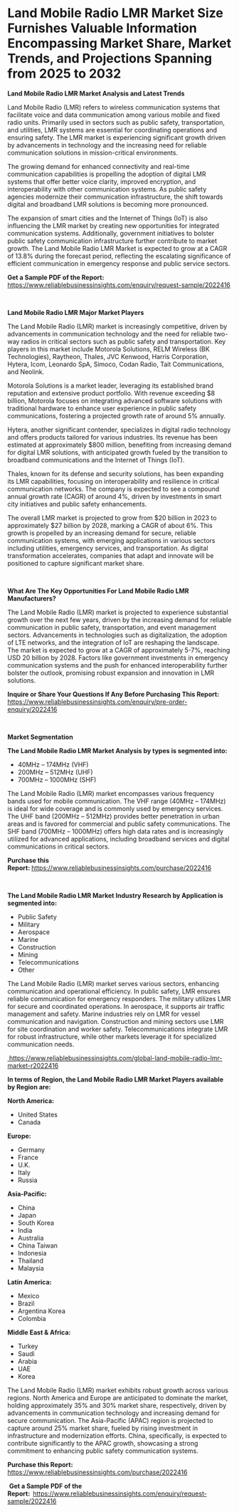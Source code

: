 <p><h1>Land Mobile Radio LMR Market Size Furnishes Valuable Information Encompassing Market Share, Market Trends, and Projections Spanning from 2025 to 2032</h1></p><p><strong>Land Mobile Radio LMR Market Analysis and Latest Trends</strong></p>
<p><p>Land Mobile Radio (LMR) refers to wireless communication systems that facilitate voice and data communication among various mobile and fixed radio units. Primarily used in sectors such as public safety, transportation, and utilities, LMR systems are essential for coordinating operations and ensuring safety. The LMR market is experiencing significant growth driven by advancements in technology and the increasing need for reliable communication solutions in mission-critical environments. </p><p>The growing demand for enhanced connectivity and real-time communication capabilities is propelling the adoption of digital LMR systems that offer better voice clarity, improved encryption, and interoperability with other communication systems. As public safety agencies modernize their communication infrastructure, the shift towards digital and broadband LMR solutions is becoming more pronounced. </p><p>The expansion of smart cities and the Internet of Things (IoT) is also influencing the LMR market by creating new opportunities for integrated communication systems. Additionally, government initiatives to bolster public safety communication infrastructure further contribute to market growth. The Land Mobile Radio LMR Market is expected to grow at a CAGR of 13.8% during the forecast period, reflecting the escalating significance of efficient communication in emergency response and public service sectors.</p></p>
<p><strong>Get a Sample PDF of the Report:&nbsp;</strong> <a href="https://www.reliablebusinessinsights.com/enquiry/request-sample/2022416?utm_campaign=3351&utm_medium=2&utm_source=Github&utm_content=ia&utm_term=17042025&utm_id=land-mobile-radio-lmr">https://www.reliablebusinessinsights.com/enquiry/request-sample/2022416</a></p>
<p>&nbsp;</p>
<p><strong>Land Mobile Radio LMR Major Market Players</strong></p>
<p><p>The Land Mobile Radio (LMR) market is increasingly competitive, driven by advancements in communication technology and the need for reliable two-way radios in critical sectors such as public safety and transportation. Key players in this market include Motorola Solutions, RELM Wireless (BK Technologies), Raytheon, Thales, JVC Kenwood, Harris Corporation, Hytera, Icom, Leonardo SpA, Simoco, Codan Radio, Tait Communications, and Neolink.</p><p>Motorola Solutions is a market leader, leveraging its established brand reputation and extensive product portfolio. With revenue exceeding $8 billion, Motorola focuses on integrating advanced software solutions with traditional hardware to enhance user experience in public safety communications, fostering a projected growth rate of around 5% annually.</p><p>Hytera, another significant contender, specializes in digital radio technology and offers products tailored for various industries. Its revenue has been estimated at approximately $800 million, benefiting from increasing demand for digital LMR solutions, with anticipated growth fueled by the transition to broadband communications and the Internet of Things (IoT).</p><p>Thales, known for its defense and security solutions, has been expanding its LMR capabilities, focusing on interoperability and resilience in critical communication networks. The company is expected to see a compound annual growth rate (CAGR) of around 4%, driven by investments in smart city initiatives and public safety enhancements.</p><p>The overall LMR market is projected to grow from $20 billion in 2023 to approximately $27 billion by 2028, marking a CAGR of about 6%. This growth is propelled by an increasing demand for secure, reliable communication systems, with emerging applications in various sectors including utilities, emergency services, and transportation. As digital transformation accelerates, companies that adapt and innovate will be positioned to capture significant market share.</p></p>
<p>&nbsp;</p>
<p><strong>What Are The Key Opportunities For Land Mobile Radio LMR Manufacturers?</strong></p>
<p><p>The Land Mobile Radio (LMR) market is projected to experience substantial growth over the next few years, driven by the increasing demand for reliable communication in public safety, transportation, and event management sectors. Advancements in technologies such as digitalization, the adoption of LTE networks, and the integration of IoT are reshaping the landscape. The market is expected to grow at a CAGR of approximately 5-7%, reaching USD 20 billion by 2028. Factors like government investments in emergency communication systems and the push for enhanced interoperability further bolster the outlook, promising robust expansion and innovation in LMR solutions.</p></p>
<p><strong>Inquire or Share Your Questions If Any Before Purchasing This Report:</strong> <a href="https://www.reliablebusinessinsights.com/enquiry/pre-order-enquiry/2022416?utm_campaign=3351&utm_medium=2&utm_source=Github&utm_content=ia&utm_term=17042025&utm_id=land-mobile-radio-lmr">https://www.reliablebusinessinsights.com/enquiry/pre-order-enquiry/2022416</a></p>
<p>&nbsp;</p>
<p><strong>Market Segmentation</strong></p>
<p><strong>The Land Mobile Radio LMR Market Analysis by types is segmented into:</strong></p>
<p><ul><li>40MHz – 174MHz (VHF)</li><li>200MHz – 512MHz (UHF)</li><li>700MHz – 1000MHz (SHF)</li></ul></p>
<p><p>The Land Mobile Radio (LMR) market encompasses various frequency bands used for mobile communication. The VHF range (40MHz – 174MHz) is ideal for wide coverage and is commonly used by emergency services. The UHF band (200MHz – 512MHz) provides better penetration in urban areas and is favored for commercial and public safety communications. The SHF band (700MHz – 1000MHz) offers high data rates and is increasingly utilized for advanced applications, including broadband services and digital communications in critical sectors.</p></p>
<p><strong>Purchase this Report:&nbsp;</strong><a href="https://www.reliablebusinessinsights.com/purchase/2022416?utm_campaign=3351&utm_medium=2&utm_source=Github&utm_content=ia&utm_term=17042025&utm_id=land-mobile-radio-lmr">https://www.reliablebusinessinsights.com/purchase/2022416</a></p>
<p>&nbsp;</p>
<p><strong>The Land Mobile Radio LMR Market Industry Research by Application is segmented into:</strong></p>
<p><ul><li>Public Safety</li><li>Military</li><li>Aerospace</li><li>Marine</li><li>Construction</li><li>Mining</li><li>Telecommunications</li><li>Other</li></ul></p>
<p><p>The Land Mobile Radio (LMR) market serves various sectors, enhancing communication and operational efficiency. In public safety, LMR ensures reliable communication for emergency responders. The military utilizes LMR for secure and coordinated operations. In aerospace, it supports air traffic management and safety. Marine industries rely on LMR for vessel communication and navigation. Construction and mining sectors use LMR for site coordination and worker safety. Telecommunications integrate LMR for robust infrastructure, while other markets leverage it for specialized communication needs.</p></p>
<p><a href="https://www.reliablebusinessinsights.com/global-land-mobile-radio-lmr-market-r2022416?utm_campaign=3351&utm_medium=2&utm_source=Github&utm_content=ia&utm_term=17042025&utm_id=land-mobile-radio-lmr">&nbsp;https://www.reliablebusinessinsights.com/global-land-mobile-radio-lmr-market-r2022416</a></p>
<p><strong>In terms of Region, the Land Mobile Radio LMR Market Players available by Region are:</strong></p>
<p>
    <p> <strong> North America: </strong>
        <ul>
            <li>United States</li>
            <li>Canada</li>
        </ul>
        </p> 
    <p> <strong> Europe: </strong>
        <ul>
            <li>Germany</li>
            <li>France</li>
            <li>U.K.</li>
            <li>Italy</li>
            <li>Russia</li>
        </ul>
        </p> 
    <p> <strong> Asia-Pacific: </strong>
        <ul>
            <li>China</li>
            <li>Japan</li>
            <li>South Korea</li>
            <li>India</li>
            <li>Australia</li>
            <li>China Taiwan</li>
            <li>Indonesia</li>
            <li>Thailand</li>
            <li>Malaysia</li>
        </ul>
        </p> 
    <p> <strong> Latin America: </strong>
        <ul>
            <li>Mexico</li>
            <li>Brazil</li>
            <li>Argentina Korea</li>
            <li>Colombia</li>
        </ul>
        </p> 
    <p> <strong> Middle East & Africa: </strong>
        <ul>
            <li>Turkey</li>
            <li>Saudi</li>
            <li>Arabia</li>
            <li>UAE</li>
            <li>Korea</li>
        </ul>
    </p>
    </p>
<p><p>The Land Mobile Radio (LMR) market exhibits robust growth across various regions. North America and Europe are anticipated to dominate the market, holding approximately 35% and 30% market share, respectively, driven by advancements in communication technology and increasing demand for secure communication. The Asia-Pacific (APAC) region is projected to capture around 25% market share, fueled by rising investment in infrastructure and modernization efforts. China, specifically, is expected to contribute significantly to the APAC growth, showcasing a strong commitment to enhancing public safety communication systems.</p></p>
<p><strong>Purchase this Report: </strong><a href="https://www.reliablebusinessinsights.com/purchase/2022416?utm_campaign=3351&utm_medium=2&utm_source=Github&utm_content=ia&utm_term=17042025&utm_id=land-mobile-radio-lmr">https://www.reliablebusinessinsights.com/purchase/2022416</a></p>
<p>&nbsp;<strong>Get a Sample PDF of the Report:&nbsp;&nbsp;</strong><a href="https://www.reliablebusinessinsights.com/enquiry/request-sample/2022416?utm_campaign=3351&utm_medium=2&utm_source=Github&utm_content=ia&utm_term=17042025&utm_id=land-mobile-radio-lmr">https://www.reliablebusinessinsights.com/enquiry/request-sample/2022416</a></p>
<p><strong></strong></p>
<p><p></p><p></p><p></p></p>